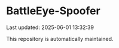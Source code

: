 # BattleEye-Spoofer

Last updated: 2025-06-01 13:32:39

This repository is automatically maintained.
